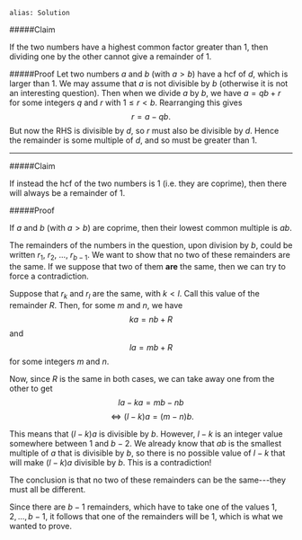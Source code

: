 ````
alias: Solution
````

#####Claim

If the two numbers have a highest common factor greater than $1$, then dividing one by the other cannot give a remainder of $1$.

#####Proof
Let two numbers $a$ and $b$ (with $a > b$) have a hcf of $d$, which is larger than $1$.  We may assume that $a$ is not divisible by $b$ (otherwise it is not an interesting question). Then when we divide $a$ by $b$, we have $a = qb + r$ for some integers $q$ and $r$ with $1 \leq r < b$. Rearranging this gives $$r = a - qb.$$ But now the RHS is divisible by $d$, so $r$ must also be divisible by $d$. Hence the remainder is some multiple of $d$, and so must be greater than $1$.

***

#####Claim

If instead the hcf of the two numbers is $1$ (i.e. they are coprime), then there will always be a remainder of 1.

#####Proof

If $a$ and $b$ (with $a > b$) are coprime, then their lowest common multiple is $ab$.

The remainders of the numbers in the question, upon division by $b$, could be written $r_1$, $r_2$, ..., $r_{b - 1}$. We want to show that no two of these remainders are the same. If we suppose that two of them __are__ the same, then we can try to force a contradiction.

Suppose that $r_k$ and $r_l$ are the same, with $k < l$. Call this value of the remainder $R$. Then, for some $m$ and $n$, we have
$$ka = nb + R$$
and
$$la = mb + R$$
for some integers $m$ and $n$.

Now, since $R$ is the same in both cases, we can take away one from the other to get
$$la - ka = mb - nb$$
$$\iff (l - k)a = (m - n)b.$$

This means that $(l - k)a$ is divisible by $b$. However, $l - k$ is an integer value somewhere between $1$ and $b - 2$. We already know that $ab$ is the smallest multiple of $a$ that is divisible by $b$, so there is no possible value of $l - k$ that will make $(l - k)a$ divisible by $b$. This is a contradiction!

The conclusion is that no two of these remainders can be the same---they must all be different.

Since there are $b - 1$ remainders, which have to take one of the values $1, 2, ..., b - 1$, it follows that one of the remainders will be $1$, which is what we wanted to prove.
